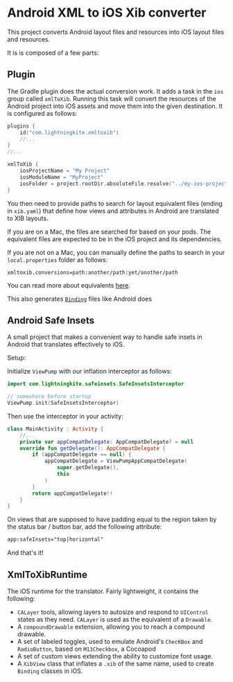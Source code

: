 # Android XML to iOS Xib converter

This project converts Android layout files and resources into iOS layout files and resources.

It is is composed of a few parts:

## Plugin

The Gradle plugin does the actual conversion work.  It adds a task in the `ios` group called `xmlToXib`.  Running this task will convert the resources of the Android project into iOS assets and move them into the given destination.  It is configured as follows:

```kotlin
plugins {
    id("com.lightningkite.xmltoxib")
    //...
}
//...

xmlToXib {
    iosProjectName = "My Project"
    iosModuleName = "MyProject"
    iosFolder = project.rootDir.absoluteFile.resolve("../my-ios-project")
}
```

You then need to provide paths to search for layout equivalent files (ending in `xib.yaml`) that define how views and attributes in Android are translated to XIB layouts.  

If you are on a Mac, the files are searched for based on your pods.  The equivalent files are expected to be in the iOS project and its dependencies.

If you are not on a Mac, you can manually define the paths to search in your `local.properties` folder as follows:

```properties
xmltoxib.conversions=path:another/path:yet/another/path
```

You can read more about equivalents [here](equivalents.md).

This also generates [`Binding`]() files like Android does

## Android Safe Insets

A small project that makes a convenient way to handle safe insets in Android that translates effectively to iOS.

Setup:

Initialize `ViewPump` with our inflation interceptor as follows:

```kotlin
import com.lightningkite.safeinsets.SafeInsetsInterceptor

// somewhere before startup
ViewPump.init(SafeInsetsInterceptor)
```

Then use the interceptor in your activity:

```kotlin
class MainActivity : Activity {
    //...
    private var appCompatDelegate: AppCompatDelegate? = null
    override fun getDelegate(): AppCompatDelegate {
        if (appCompatDelegate == null) {
            appCompatDelegate = ViewPumpAppCompatDelegate(
                super.getDelegate(),
                this
            )
        }
        return appCompatDelegate!!
    }
}
```

On views that are supposed to have padding equal to the region taken by the status bar / button bar, add the following attribute:

```xml
app:safeInsets="top|horizontal"
```

And that's it!

## XmlToXibRuntime

The iOS runtime for the translator.  Fairly lightweight, it contains the following:

- `CALayer` tools, allowing layers to autosize and respond to `UIControl` states as they need.  `CALayer` is used as the equivalent of a `Drawable`.
- A `compoundDrawable` extension, allowing you to reach a compound drawable.
- A set of labeled toggles, used to emulate Android's `ChecKBox` and `RadioButton`, based on `M13Checkbox`, a Cocoapod
- A set of custom views extending the ability to customize font usage.
- A `XibView` class that inflates a `.xib` of the same name, used to create `Binding` classes in iOS.